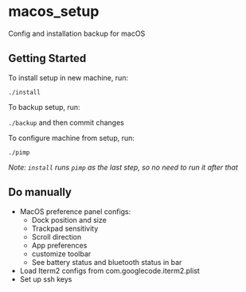 # macos_setup

Config and installation backup for macOS

## Getting Started

To install setup in new machine, run:

`./install`

To backup setup, run:

`./backup` and then commit changes

To configure machine from setup, run:

`./pimp`

_Note: `install` runs `pimp` as the last step, so no need to run it after that_

## Do manually

- MacOS preference panel configs:
	- Dock position and size
	- Trackpad sensitivity
	- Scroll direction
	- App preferences
	- customize toolbar
	- See battery status and bluetooth status in bar
- Load Iterm2 configs from com.googlecode.iterm2.plist
- Set up ssh keys
